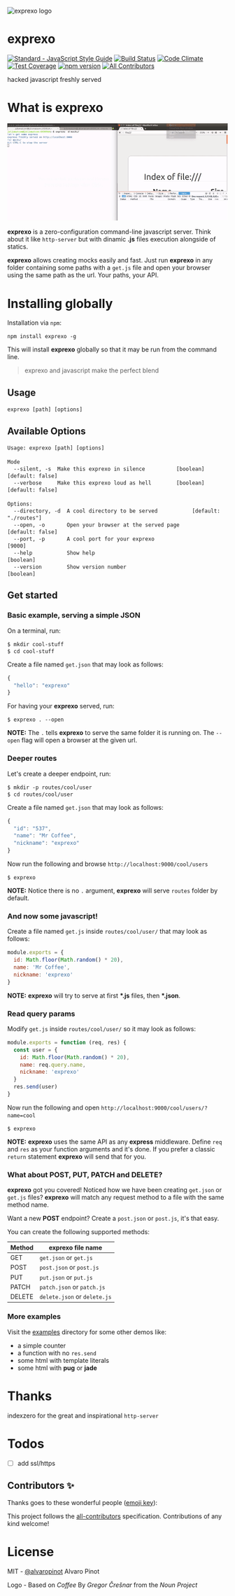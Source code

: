 ![exprexo logo](https://cloud.githubusercontent.com/assets/6654199/19909620/caa6041a-a088-11e6-818e-f376f45ec138.png)

# exprexo
[![Standard - JavaScript Style Guide](https://img.shields.io/badge/code%20style-standard-brightgreen.svg)](http://standardjs.com/) [![Build Status](https://travis-ci.org/exprexo/exprexo.svg?branch=master)](https://travis-ci.org/exprexo/exprexo) [![Code Climate](https://codeclimate.com/github/exprexo/exprexo/badges/gpa.svg)](https://codeclimate.com/github/exprexo/exprexo) [![Test Coverage](https://codeclimate.com/github/exprexo/exprexo/badges/coverage.svg)](https://codeclimate.com/github/exprexo/exprexo/coverage) [![npm version](https://badge.fury.io/js/exprexo.svg)](https://www.npmjs.com/package/exprexo)
[![All Contributors](https://img.shields.io/badge/all_contributors-0-orange.svg?style=flat-square)](#contributors-)


hacked javascript freshly served


# What is exprexo
![](docs/images/quickSetup.gif)     

**exprexo** is a zero-configuration command-line javascript server. Think about it like `http-server` but with dinamic **.js** files execution alongside of statics.

**exprexo** allows creating mocks easily and fast. Just run **exprexo** in any folder
containing some paths with a `get.js` file and open your browser using the same path as the url.
Your paths, your API.

# Installing globally

Installation via `npm`:

    npm install exprexo -g

This will install **exprexo** globally so that it may be run from the command line.

> exprexo and javascript make the perfect blend

## Usage

    exprexo [path] [options]


## Available Options

```
Usage: exprexo [path] [options]

Mode
  --silent, -s  Make this exprexo in silence          [boolean] [default: false]
  --verbose     Make this exprexo loud as hell        [boolean] [default: false]

Options:
  --directory, -d  A cool directory to be served           [default: "./routes"]
  --open, -o       Open your browser at the served page         [default: false]
  --port, -p       A cool port for your exprexo                           [9000]
  --help           Show help                                           [boolean]
  --version        Show version number                                 [boolean]

```


## Get started

### Basic example, serving a simple JSON

On a terminal, run:

```
$ mkdir cool-stuff
$ cd cool-stuff
```

Create a file named `get.json` that may look as follows:

```js
{
  "hello": "exprexo"
}
```

For having your **exprexo** served, run:

```
$ exprexo . --open
```

**NOTE:** The `.` tells **exprexo** to serve the same folder it is running on.
 The `--open` flag will open a browser at the given url.



### Deeper routes

Let's create a deeper endpoint, run:

```
$ mkdir -p routes/cool/user
$ cd routes/cool/user
```

Create a file named `get.json` that may look as follows:


```js
{
  "id": "537",
  "name": "Mr Coffee",
  "nickname": "exprexo"
}
```

Now run the following and browse `http://localhost:9000/cool/users`

```
$ exprexo
```

**NOTE:** Notice there is no `.` argument, **exprexo** will serve `routes`
folder by default.



### And now some javascript!

Create a file named `get.js` inside `routes/cool/user/` that may look as follows:


```js
module.exports = {
  id: Math.floor(Math.random() * 20),
  name: 'Mr Coffee',
  nickname: 'exprexo'
}
```

**NOTE:** **exprexo** will try to serve at first **\*.js** files, then
**\*.json**.


### Read query params


Modify `get.js` inside `routes/cool/user/` so it may look as follows:


```js
module.exports = function (req, res) {
  const user = {
    id: Math.floor(Math.random() * 20),
    name: req.query.name,
    nickname: 'exprexo'
  }
  res.send(user)
}
```

Now run the following and open `http://localhost:9000/cool/users/?name=cool`

```
$ exprexo
```

**NOTE:** **exprexo** uses the same API as any **express** middleware.
Define `req` and `res` as your function arguments and it's done.
If you prefer a classic `return` statement **exprexo** will send that for you.


### What about POST, PUT, PATCH and DELETE?

**exprexo** got you covered! Noticed how we have been creating `get.json` or
`get.js` files? **exprexo** will match any request method to a file with the
same method name.

Want a new **POST** endpoint?
Create a `post.json` or `post.js`, it's that easy.

You can create the following supported methods:

| Method        | exprexo file name             |
| ------------- | ----------------------------- |
| GET           | `get.json` or `get.js`        |
| POST          | `post.json` or `post.js`      |
| PUT           | `put.json` or `put.js`        |
| PATCH         | `patch.json` or `patch.js`    |
| DELETE        | `delete.json` or `delete.js`  |


### More examples

Visit the [examples](https://github.com/exprexo/exprexo/tree/master/examples) directory for some other demos like:

  * a simple counter
  * a function with no `res.send`
  * some html with template literals
  * some html with **pug** or **jade**



# Thanks
indexzero for the great and inspirational `http-server`

# Todos
* [ ] add ssl/https

## Contributors ✨

Thanks goes to these wonderful people ([emoji key](https://allcontributors.org/docs/en/emoji-key)):

<!-- ALL-CONTRIBUTORS-LIST:START - Do not remove or modify this section -->
<!-- prettier-ignore-start -->
<!-- markdownlint-disable -->
<!-- markdownlint-enable -->
<!-- prettier-ignore-end -->
<!-- ALL-CONTRIBUTORS-LIST:END -->

This project follows the [all-contributors](https://github.com/all-contributors/all-contributors) specification. Contributions of any kind welcome!

# License

MIT - [@alvaropinot](http://twitter.com/alvaropinot) Alvaro Pinot

Logo - Based on *Coffee*
By *Gregor Črešnar* from the *Noun Project*

